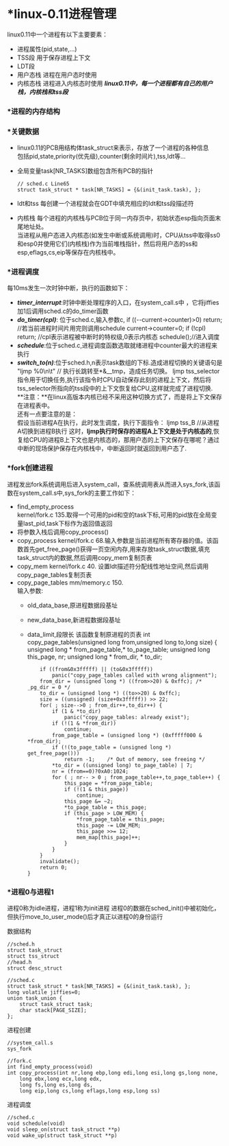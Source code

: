 # *linux-0.11进程管理
linux0.11中一个进程有以下主要要素：
* 进程属性(pid,state,...)
* TSS段  用于保存进程上下文
* LDT段  
* 用户态栈  进程在用户态时使用
* 内核态栈  进程进入内核态时使用
__*linux0.11中，每一个进程都有自己的用户栈，内核栈和tss段*__

### *进程的内存结构


### *关键数据
* linux0.11的PCB用结构体task_struct来表示，存放了一个进程的各种信息  
包括pid,state,priority(优先级),counter(剩余时间片),tss,ldt等...
* 全局变量task[NR_TASKS]数组包含所有PCB的指针

      // sched.c Line65
      struct task_struct * task[NR_TASKS] = {&(init_task.task), };

* ldt和tss
每创建一个进程就会在GDT中填充相应的ldt和tss段描述符
* 内核栈
每个进程的内核栈与PCB位于同一内存页中，初始状态esp指向页面末尾地址处。  
当进程从用户态进入内核态(如发生中断或系统调用)时，CPU从tss中取得ss0和esp0并使用它们(内核栈)作为当前堆栈指针，然后将用户态的ss和esp,eflags,cs,eip等保存在内核栈中。

### *进程调度
每10ms发生一次时钟中断，执行的函数如下：
* __*timer_interrupt*__:时钟中断处理程序的入口，在system_call.s中 ，它将jiffies加1后调用sched.c的do_timer函数
* __*do_timer(cpl)*__:
  位于sched.c,输入参数c,
        if ((--current->counter)>0) 
            return; //若当前进程时间片用完则调用schedule
        current->counter=0;
        if (!cpl) return; //cpl表示进程被中断时的特权级,0表示内核态
        schedule();//进入调度    
* __*schedule*__:位于sched.c,进程调度函数选取就绪进程中counter最大的进程来执行
* __*switch_to(n)*__:位于sched.h,n表示task数组的下标.造成进程切换的关键语句是
      "ljmp %0\n\t" // 执行长跳转至*&__tmp，造成任务切换。
ljmp tss_selector指令用于切换任务,执行该指令时CPU自动保存此刻的进程上下文，然后将tss_selector所指向的tss段中的上下文恢复给CPU,这样就完成了进程切换.  
**注意：**在linux高版本内核已经不采用这种切换方式了，而是将上下文保存在进程表中。  
还有一点要注意的是：  
假设当前进程A在执行，此时发生调度，执行下面指令：
      ljmp tss_B //从进程A切换到进程B执行
这时，**ljmp执行时保存的进程A上下文是处于内核态的**,恢复给CPU的进程B上下文也是内核态的，那用户态的上下文保存在哪呢？通过中断的现场保护保存在内核栈中，中断返回时就返回到用户态了.

### *fork创建进程
  进程发出fork系统调用后进入system_call，查系统调用表从而进入sys_fork,该函数在system_call.s中,sys_fork的主要工作如下：
  * find_empty_process   
  kernel/fork.c 135.取得一个可用的pid和空的task下标,可用的pid放在全局变量last_pid,task下标作为返回值返回
  * 将参数入栈后调用copy_process()
  * copy_process
  kernel/fork.c 68.输入参数是当前进程所有寄存器的值。该函数首先get_free_page()获得一页空闲内存,用来存放task_struct数据,填充task_struct内的数据,然后调用copy_mem复制页表
  * copy_mem
  kernel/fork.c 40. 设置ldt描述符分配线性地址空间,然后调用copy_page_tables复制页表
  * copy_page_tables
  mm/memory.c 150.   
  输入参数:
    * old_data_base,原进程数据段基址
    * new_data_base,新进程数据段基址
    * data_limit,段限长
    该函数复制原进程的页表
          int copy_page_tables(unsigned long from,unsigned long to,long size)
          {
              unsigned long * from_page_table,* to_page_table;
              unsigned long this_page, nr;
              unsigned long * from_dir, * to_dir;
              
              if ((from&0x3fffff) || (to&0x3fffff))
                  panic("copy_page_tables called with wrong alignment");
              from_dir = (unsigned long *) ((from>>20) & 0xffc); /* _pg_dir = 0 */
              to_dir = (unsigned long *) ((to>>20) & 0xffc);
              size = ((unsigned) (size+0x3fffff)) >> 22;
              for( ; size-->0 ; from_dir++,to_dir++) {
                  if (1 & *to_dir)
                      panic("copy_page_tables: already exist");
                  if (!(1 & *from_dir))
                      continue;
                  from_page_table = (unsigned long *) (0xfffff000 & *from_dir);
                  if (!(to_page_table = (unsigned long *) get_free_page()))
                      return -1;	/* Out of memory, see freeing */
                  *to_dir = ((unsigned long) to_page_table) | 7;
                  nr = (from==0)?0xA0:1024;
                  for ( ; nr-- > 0 ; from_page_table++,to_page_table++) {
                      this_page = *from_page_table;
                      if (!(1 & this_page))
                          continue;
                      this_page &= ~2;
                      *to_page_table = this_page;
                      if (this_page > LOW_MEM) {
                          *from_page_table = this_page;
                          this_page -= LOW_MEM;
                          this_page >>= 12;
                          mem_map[this_page]++;
                      }
                  }
              }
              invalidate();
              return 0;
          }
  

### *进程0与进程1
进程0称为idle进程，进程1称为init进程
进程0的数据在sched_init()中被初始化，但执行move_to_user_mode()后才真正以进程0的身份运行



数据结构

    //sched.h
    struct task_struct
    struct tss_struct
    //head.h
    struct desc_struct
    
    //sched.c
    struct task_struct * task[NR_TASKS] = {&(init_task.task), };
    long volatile jiffies=0;
    union task_union {
        struct task_struct task;
        char stack[PAGE_SIZE];
    };
进程创建
    
    //system_call.s
    sys_fork
    
    //fork.c
    int find_empty_process(void)
    int copy_process(int nr,long ebp,long edi,long esi,long gs,long none,
		long ebx,long ecx,long edx,
		long fs,long es,long ds,
		long eip,long cs,long eflags,long esp,long ss)
     
进程调度
    
    //sched.c
    void schedule(void)
    void sleep_on(struct task_struct **p)
    void wake_up(struct task_struct **p)
    